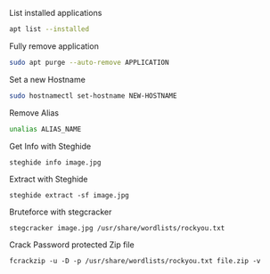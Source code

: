 List installed applications
```bash
apt list --installed
```
Fully remove application
```bash
sudo apt purge --auto-remove APPLICATION
```

Set a new Hostname
```bash
sudo hostnamectl set-hostname NEW-HOSTNAME
```
 Remove Alias
 ```bash
 unalias ALIAS_NAME
 ```
Get Info with Steghide
```
steghide info image.jpg
```

Extract with Steghide
```
steghide extract -sf image.jpg
```
Bruteforce with stegcracker
```
stegcracker image.jpg /usr/share/wordlists/rockyou.txt
```
Crack Password protected Zip file
```
fcrackzip -u -D -p /usr/share/wordlists/rockyou.txt file.zip -v
```
